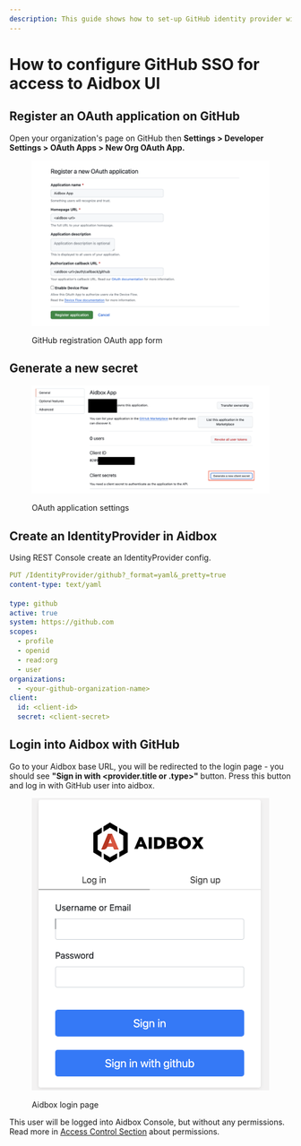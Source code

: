 ```yaml
---
description: This guide shows how to set-up GitHub identity provider with Aidbox
---
```


# How to configure GitHub SSO for access to Aidbox UI

## Register an OAuth application on GitHub

Open your organization's page on GitHub then **Settings > Developer Settings > OAuth Apps > New Org OAuth App.**

<figure><img src="../../../.gitbook/assets/6c6a95aa-046b-451e-a712-604af2d7db9b.png" alt=""><figcaption><p>GitHub registration OAuth app form</p></figcaption></figure>

## Generate a new secret

<figure><img src="../../../.gitbook/assets/0504664b-deee-4241-8bb0-5a2dcb19addf.png" alt=""><figcaption><p>OAuth application settings</p></figcaption></figure>

## Create an IdentityProvider in Aidbox

Using REST Console create an IdentityProvider config.

```yaml
PUT /IdentityProvider/github?_format=yaml&_pretty=true
content-type: text/yaml

type: github
active: true
system: https://github.com
scopes:
  - profile
  - openid
  - read:org
  - user
organizations:
  - <your-github-organization-name>
client:
  id: <client-id>
  secret: <client-secret>
```

## Login into Aidbox with GitHub

Go to your Aidbox base URL, you will be redirected to the login page - you should see **"Sign in with \<provider.title or .type>"** button. Press this button and log in with GitHub user into aidbox.

<figure><img src="../../../.gitbook/assets/266c171e-bd2c-4bf9-a946-4646d90dcc00.png" alt=""><figcaption><p>Aidbox login page</p></figcaption></figure>

This user will be logged into Aidbox Console, but without any permissions. Read more in [Access Control Section](broken-reference) about permissions.
